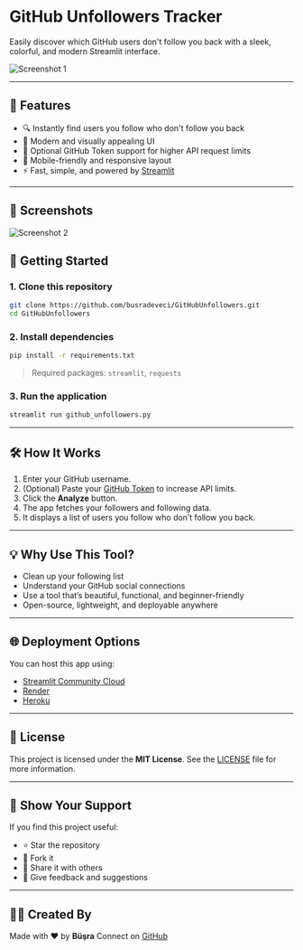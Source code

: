 # GitHub Unfollowers Tracker

Easily discover which GitHub users don't follow you back with a sleek, colorful, and modern Streamlit interface.

![Screenshot 1](https://github.com/user-attachments/assets/521893e1-2a9e-4fee-bf86-9ea2cac83124)

---

## 🌟 Features

- 🔍 Instantly find users you follow who don't follow you back  
- 🎨 Modern and visually appealing UI  
- 🔐 Optional GitHub Token support for higher API request limits  
- 📱 Mobile-friendly and responsive layout  
- ⚡ Fast, simple, and powered by [Streamlit](https://streamlit.io)  

---

## 📸 Screenshots
![Screenshot 2](https://github.com/user-attachments/assets/a2ba4f07-eca4-4c15-bed5-fc102ebd0a1d) 


## 🚀 Getting Started

### 1. Clone this repository

```bash
git clone https://github.com/busradeveci/GitHubUnfollowers.git
cd GitHubUnfollowers
````

### 2. Install dependencies

```bash
pip install -r requirements.txt
```

> Required packages: `streamlit`, `requests`

### 3. Run the application

```bash
streamlit run github_unfollowers.py
```

---

## 🛠️ How It Works
1. Enter your GitHub username.
2. (Optional) Paste your [GitHub Token](https://github.com/settings/tokens) to increase API limits.
3. Click the **Analyze** button.
4. The app fetches your followers and following data.
5. It displays a list of users you follow who don’t follow you back.

---

## 💡 Why Use This Tool?
* Clean up your following list
* Understand your GitHub social connections
* Use a tool that’s beautiful, functional, and beginner-friendly
* Open-source, lightweight, and deployable anywhere

---

## 🌐 Deployment Options
You can host this app using:

* [Streamlit Community Cloud](https://share.streamlit.io)
* [Render](https://render.com)
* [Heroku](https://heroku.com)

---

## 📄 License
This project is licensed under the **MIT License**.
See the [LICENSE](LICENSE) file for more information.

---

## 🌟 Show Your Support
If you find this project useful:

* ⭐ Star the repository
* 🍴 Fork it
* 📢 Share it with others
* 💬 Give feedback and suggestions

---

## 🙋‍♀️ Created By
Made with ❤️ by **Büşra**
Connect on [GitHub](https://github.com/busradeveci)
